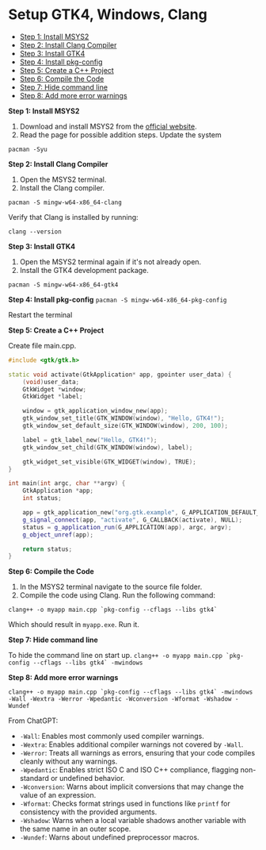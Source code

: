 # Setup GTK4, Windows, Clang
- [Step 1: Install MSYS2](Step1)
- [Step 2: Install Clang Compiler](Step2)
- [Step 3: Install GTK4](Step3)
- [Step 4: Install pkg-config](Step4)
- [Step 5: Create a C++ Project](Step5)
- [Step 6: Compile the Code](Step6)
- [Step 7: Hide command line](Step7)
- [Step 8: Add more error warnings](Step8)

**<a name="Step1"></a>Step 1: Install MSYS2**

1. Download and install MSYS2 from the [official website](https://www.msys2.org/).
2. Read the page for possible addition steps. Update the system

`pacman -Syu`

**<a name="Step2"></a>Step 2: Install Clang Compiler**

1. Open the MSYS2 terminal.
2. Install the Clang compiler.

`pacman -S mingw-w64-x86_64-clang`

Verify that Clang is installed by running:

`clang --version`

**<a name="Step3"></a>Step 3: Install GTK4**

1. Open the MSYS2 terminal again if it's not already open.
2. Install the GTK4 development package.

`pacman -S mingw-w64-x86_64-gtk4`

**<a name="Step4"></a>Step 4: Install pkg-config**
`pacman -S mingw-w64-x86_64-pkg-config`

Restart the terminal

**<a name="Step5"></a>Step 5: Create a C++ Project**

Create file main.cpp.

```cpp
#include <gtk/gtk.h>

static void activate(GtkApplication* app, gpointer user_data) {
    (void)user_data;
    GtkWidget *window;
    GtkWidget *label;

    window = gtk_application_window_new(app);
    gtk_window_set_title(GTK_WINDOW(window), "Hello, GTK4!");
    gtk_window_set_default_size(GTK_WINDOW(window), 200, 100);

    label = gtk_label_new("Hello, GTK4!");
    gtk_window_set_child(GTK_WINDOW(window), label);

    gtk_widget_set_visible(GTK_WIDGET(window), TRUE);
}

int main(int argc, char **argv) {
    GtkApplication *app;
    int status;

    app = gtk_application_new("org.gtk.example", G_APPLICATION_DEFAULT_FLAGS);
    g_signal_connect(app, "activate", G_CALLBACK(activate), NULL);
    status = g_application_run(G_APPLICATION(app), argc, argv);
    g_object_unref(app);

    return status;
}
```

**<a name="Step6"></a>Step 6: Compile the Code**

1. In the MSYS2 terminal navigate to the source file folder.
2. Compile the code using Clang. Run the following command:

`` clang++ -o myapp main.cpp `pkg-config --cflags --libs gtk4` ``

Which should result in `myapp.exe`.
Run it.

**<a name="Step7"></a>Step 7: Hide command line**

To hide the command line on start up.
``clang++ -o myapp main.cpp `pkg-config --cflags --libs gtk4` -mwindows``

**<a name="Step8"></a>Step 8: Add more error warnings**

``clang++ -o myapp main.cpp `pkg-config --cflags --libs gtk4` -mwindows -Wall -Wextra -Werror -Wpedantic -Wconversion -Wformat -Wshadow -Wundef``

From ChatGPT:
- `-Wall`: Enables most commonly used compiler warnings.
- `-Wextra`: Enables additional compiler warnings not covered by `-Wall`.
- `-Werror`: Treats all warnings as errors, ensuring that your code compiles cleanly without any warnings.
- `-Wpedantic`: Enables strict ISO C and ISO C++ compliance, flagging non-standard or undefined behavior.
- `-Wconversion`: Warns about implicit conversions that may change the value of an expression.
- `-Wformat`: Checks format strings used in functions like `printf` for consistency with the provided arguments.
- `-Wshadow`: Warns when a local variable shadows another variable with the same name in an outer scope.
- `-Wundef`: Warns about undefined preprocessor macros.
